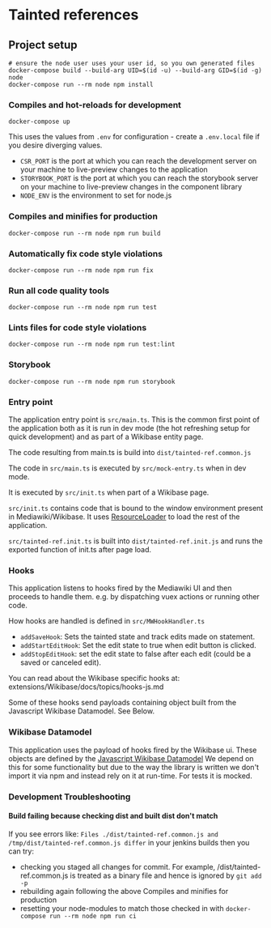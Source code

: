 # Tainted references

## Project setup
```
# ensure the node user uses your user id, so you own generated files
docker-compose build --build-arg UID=$(id -u) --build-arg GID=$(id -g) node
docker-compose run --rm node npm install
```

### Compiles and hot-reloads for development
```
docker-compose up
```

This uses the values from `.env` for configuration - create a `.env.local` file if you desire diverging values.

* `CSR_PORT` is the port at which you can reach the development server on your machine to live-preview changes to the application
* `STORYBOOK_PORT` is the port at which you can reach the storybook server on your machine to live-preview changes in the component library
* `NODE_ENV` is the environment to set for node.js


### Compiles and minifies for production
```
docker-compose run --rm node npm run build
```

### Automatically fix code style violations
```
docker-compose run --rm node npm run fix
```

### Run all code quality tools
```
docker-compose run --rm node npm run test
```

### Lints files for code style violations
```
docker-compose run --rm node npm run test:lint
```

### Storybook
```
docker-compose run --rm node npm run storybook
```

### Entry point
The application entry point is `src/main.ts`. This is the common first point of the application both as it is run in
dev mode (the hot refreshing setup for quick development) and as part of a Wikibase entity page.

The code resulting from main.ts is build into `dist/tainted-ref.common.js`

The code in `src/main.ts` is executed by `src/mock-entry.ts` when in dev mode.

It is executed by `src/init.ts` when part of a Wikibase page.

`src/init.ts` contains code that is bound to the window environment present in Mediawiki/Wikibase. It uses [ResourceLoader](https://www.mediawiki.org/wiki/ResourceLoader)
to load the rest of the application.

`src/tainted-ref.init.ts` is built into `dist/tainted-ref.init.js` and runs the exported function of init.ts after page load.


### Hooks
This application listens to hooks fired by the Mediawiki UI and then proceeds to handle them. e.g. by dispatching vuex actions
or running other code.

How hooks are handled is defined in `src/MWHookHandler.ts`

* `addSaveHook`: Sets the tainted state and track edits made on statement.
* `addStartEditHook`: Set the edit state to true when edit button is clicked.
* `addStopEditHook`: set the edit state to false after each edit (could be a saved or canceled edit).

You can read about the Wikibase specific hooks at: extensions/Wikibase/docs/topics/hooks-js.md

Some of these hooks send payloads containing object built from the Javascript Wikibase Datamodel. See Below.

### Wikibase Datamodel
This application uses the payload of hooks fired by the Wikibase ui. These objects are defined by the [Javascript Wikibase Datamodel](https://github.com/wmde/WikibaseDataModelJavaScript)
We depend on this for some functionality but due to the way the library is written we don't import it via npm and instead rely on it at run-time.
For tests it is mocked.

### Development Troubleshooting
#### Build failing because checking dist and built dist don't match
If you see errors like:
`Files ./dist/tainted-ref.common.js and /tmp/dist/tainted-ref.common.js differ` in your jenkins builds then you can try:
* checking you staged all changes for commit. For example, /dist/tainted-ref.common.js is treated as a binary file and hence is ignored
by `git add -p`
* rebuilding again following the above Compiles and minifies for production
* resetting your node-modules to match those checked in with `docker-compose run --rm node npm run ci`
